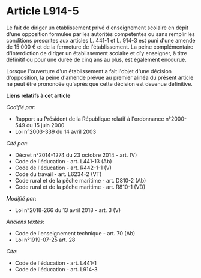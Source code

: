 # Article L914-5

Le fait de diriger un établissement privé d'enseignement scolaire en dépit d'une opposition formulée par les autorités
compétentes ou sans remplir les conditions prescrites aux articles L. 441-1 et L. 914-3 est puni d'une amende de 15 000 € et
de la fermeture de l'établissement. La peine complémentaire d'interdiction de diriger un établissement scolaire et d'y
enseigner, à titre définitif ou pour une durée de cinq ans au plus, est également encourue. 

Lorsque l'ouverture d'un établissement a fait l'objet d'une décision d'opposition, la peine d'amende prévue au premier alinéa
du présent article ne peut être prononcée qu'après que cette décision est devenue définitive.

**Liens relatifs à cet article**

_Codifié par_:

  - Rapport au Président de la République relatif à l'ordonnance n°2000-549 du 15 juin 2000
  - Loi n°2003-339 du 14 avril 2003

_Cité par_:

  - Décret n°2014-1274 du 23 octobre 2014 - art. (V)
  - Code de l'éducation - art. L441-13 (Ab)
  - Code de l'éducation - art. R442-1-1 (V)
  - Code du travail - art. L6234-2 (VT)
  - Code rural et de la pêche maritime - art. D810-2 (Ab)
  - Code rural et de la pêche maritime - art. R810-1 (VD)

_Modifié par_:

  - Loi n°2018-266 du 13 avril 2018 - art. 3 (V)

_Anciens textes_:

  - Code de l'enseignement technique - art. 70 (Ab)
  - Loi n°1919-07-25 art. 28

_Cite_:

  - Code de l'éducation - art. L441-1
  - Code de l'éducation - art. L914-3
